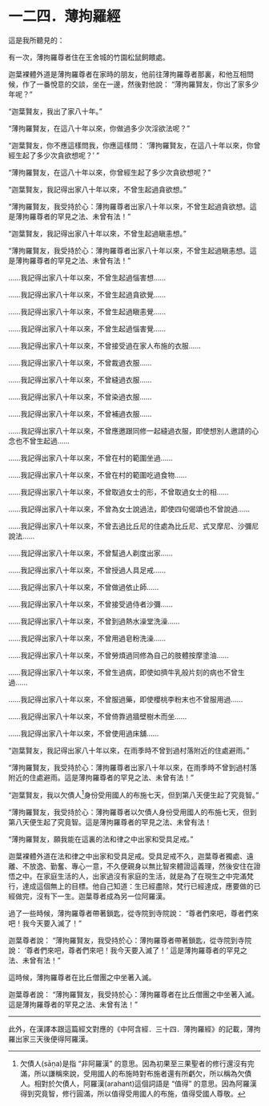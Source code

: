 # 一二四．薄拘羅經

這是我所聽見的：

有一次，薄拘羅尊者住在王舍城的竹園松鼠飼餵處。

迦葉裸體外道是薄拘羅尊者在家時的朋友，他前往薄拘羅尊者那裏，和他互相問候，作了一番悅意的交談，坐在一邊，然後對他說： “薄拘羅賢友，你出了家多少年呢？”

“迦葉賢友，我出了家八十年。”

“薄拘羅賢友，在這八十年以來，你做過多少次淫欲法呢？”

“迦葉賢友，你不應這樣問我，你應這樣問： ‘薄拘羅賢友，在這八十年以來，你曾經生起了多少次貪欲想呢？’ ”

“薄拘羅賢友，在這八十年以來，你曾經生起了多少次貪欲想呢？”

“迦葉賢友，我記得出家八十年以來，不曾生起過貪欲想。”

“薄拘羅賢友，我受持於心：薄拘羅尊者出家八十年以來，不曾生起過貪欲想。這是薄拘羅尊者的罕見之法、未曾有法！”

“迦葉賢友，我記得出家八十年以來，不曾生起過瞋恚想。”

“薄拘羅賢友，我受持於心：薄拘羅尊者出家八十年以來，不曾生起過瞋恚想。這是薄拘羅尊者的罕見之法、未曾有法！”

……我記得出家八十年以來，不曾生起過惱害想……

……我記得出家八十年以來，不曾生起過貪欲覺……

……我記得出家八十年以來，不曾生起過瞋恚覺……

……我記得出家八十年以來，不曾生起過惱害覺……

……我記得出家八十年以來，不曾接受過在家人布施的衣服……

……我記得出家八十年以來，不曾裁過衣服……

……我記得出家八十年以來，不曾縫過衣服……

……我記得出家八十年以來，不曾染過衣服……

……我記得出家八十年以來，不曾補過衣服……

……我記得出家八十年以來，不曾應邀跟同修一起縫過衣服，即使想別人邀請的心念也不曾生起過……

……我記得出家八十年以來，不曾在村的範圍坐過……

……我記得出家八十年以來，不曾在村的範圍吃過食物……

……我記得出家八十年以來，不曾取過女士的形，不曾取過女士的相……

……我記得出家八十年以來，不曾為女士說過法，即使四句偈頌也不曾說過……

……我記得出家八十年以來，不曾去過比丘尼的住處為比丘尼、式叉摩尼、沙彌尼說法……

……我記得出家八十年以來，不曾幫過人剃度出家……

……我記得出家八十年以來，不曾授過人具足戒……

……我記得出家八十年以來，不曾做過依止師……

……我記得出家八十年以來，不曾接受過侍者沙彌……

……我記得出家八十年以來，不曾到過熱水澡堂洗澡……

……我記得出家八十年以來，不曾用過皂粉洗澡……

……我記得出家八十年以來，不曾勞煩過同修為自己的肢體按摩塗油……

……我記得出家八十年以來，不曾生過病，即使如擠牛乳般片刻的病也不曾生過……

……我記得出家八十年以來，不曾服過藥，即使櫻桃李粉末也不曾服用過……

……我記得出家八十年以來，不曾倚靠過牆壁樹木而坐……

……我記得出家八十年以來，不曾使用過床舖……

“迦葉賢友，我記得出家八十年以來，在雨季時不曾到過村落附近的住處避雨。”

“薄拘羅賢友，我受持於心：薄拘羅尊者出家八十年以來，在雨季時不曾到過村落附近的住處避雨。這是薄拘羅尊者的罕見之法、未曾有法！”

“迦葉賢友，我以欠債人[^1]身份受用國人的布施七天，但到第八天便生起了究竟智。”

“薄拘羅賢友，我受持於心：薄拘羅尊者以欠債人身份受用國人的布施七天，但到第八天便生起了究竟智。這是薄拘羅尊者的罕見之法、未曾有法！

“薄拘羅賢友，願我能在這裏的法和律之中出家和受具足戒。”

迦葉裸體外道在法和律之中出家和受具足戒。受具足戒不久，迦葉尊者獨處、遠離、不放逸、勤奮、專心一意，不久便親身以無比智來體證這義理，然後安住在證悟之中。在家庭生活的人，出家過沒有家庭的生活，就是為了在現生之中完滿梵行，達成這個無上的目標。他自己知道：生已經盡除，梵行已經達成，應要做的已經做完，沒有下一生。迦葉尊者成為另一位阿羅漢。

過了一些時候，薄拘羅尊者帶著鎖匙，從寺院到寺院說： “尊者們來吧，尊者們來吧！我今天要入滅了！”

迦葉尊者說： “薄拘羅賢友，我受持於心：薄拘羅尊者帶著鎖匙，從寺院到寺院說： ‘尊者們來吧，尊者們來吧！我今天要入滅了！’ 這是薄拘羅尊者的罕見之法、未曾有法！”

這時候，薄拘羅尊者在比丘僧團之中坐著入滅。

迦葉尊者說： “薄拘羅賢友，我受持於心：薄拘羅尊者在比丘僧團之中坐著入滅。這是薄拘羅尊者的罕見之法、未曾有法！”

---

[^1]: 欠債人(sāṇa)是指 “非阿羅漢” 的意思。因為初果至三果聖者的修行還沒有完滿，所以謙稱來說，受用國人的布施時對布施者還有所虧欠，所以稱為欠債人。相對於欠債人，阿羅漢(arahant)這個詞語是 “值得” 的意思。因為阿羅漢得到究竟智，修行圓滿，所以值得受用國人的布施，值得受國人尊敬。

此外，在漢譯本跟這篇經文對應的《中阿含經．三十四．薄拘羅經》的記載，薄拘羅出家三天後便得阿羅漢。 

